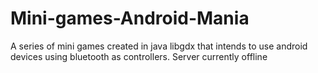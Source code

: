 # Mini-games-Android-Mania
 
A series of mini games created in java libgdx that intends to use android devices using bluetooth as controllers.
Server currently offline
